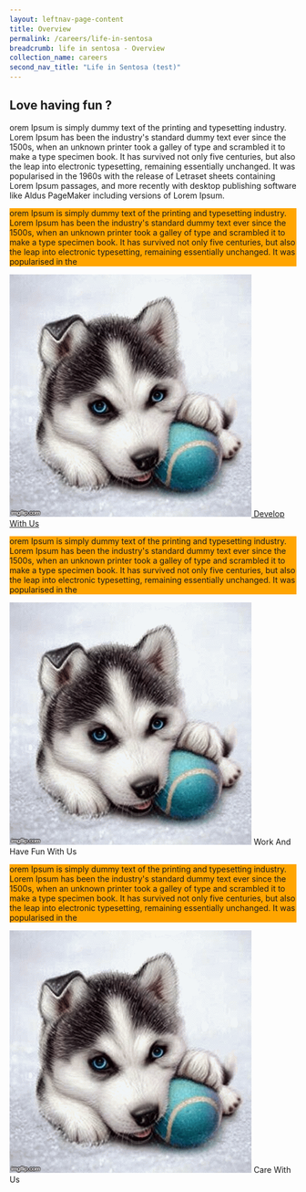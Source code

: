 ```yaml
---
layout: leftnav-page-content
title: Overview
permalink: /careers/life-in-sentosa
breadcrumb: life in sentosa - Overview
collection_name: careers
second_nav_title: "Life in Sentosa (test)"
---
```

## Love having fun ?
<div class="row">
	<div class="col is-12">
	
orem Ipsum is simply dummy text of the printing and typesetting industry. Lorem Ipsum has been the industry's standard dummy text ever since the 1500s, when an unknown printer took a galley of type and scrambled it to make a type specimen book. It has survived not only five centuries, but also the leap into electronic typesetting, remaining essentially unchanged. It was popularised in the 1960s with the release of Letraset sheets containing Lorem Ipsum passages, and more recently with desktop publishing software like Aldus PageMaker including versions of Lorem Ipsum.  

   </div>
</div>
 <div class="row">
	<div class="col is-4" style="background-color: orange;margin: 0; padding: 0;">

orem Ipsum is simply dummy text of the printing and typesetting industry. Lorem Ipsum has been the industry's standard dummy text ever since the 1500s, when an unknown printer took a galley of type and scrambled it to make a type specimen book. It has survived not only five centuries, but also the leap into electronic typesetting, remaining essentially unchanged. It was popularised in the

</div>
	  <div class="col is-4">
		<a href="https://isomer-sentosa-staging.netlify.com/careers/life-in-sentosa/develop-with-us">
			<figure style="margin: 0; position: relative;">
			<img src="/images/test/testimagev1.gif" alt="Image of SND"/>
			<span class="image-text-1">Develop With Us</span>
		</figure>
		</a>
	  </div>
	<div class="col is-4" style="background-color: orange;">

orem Ipsum is simply dummy text of the printing and typesetting industry. Lorem Ipsum has been the industry's standard dummy text ever since the 1500s, when an unknown printer took a galley of type and scrambled it to make a type specimen book. It has survived not only five centuries, but also the leap into electronic typesetting, remaining essentially unchanged. It was popularised in the

</div>
</div>
 <div class="row">
	  <div class="col is-4">
                <figure style="margin: 0; position: relative;">
			<img src="/images/test/testimagev1.gif" alt="Image of SND"/>
			<span class="image-text-2">Work And Have Fun With Us</span>
		</figure>
	</div>
	<div class="col is-4" style="background-color: orange;">

orem Ipsum is simply dummy text of the printing and typesetting industry. Lorem Ipsum has been the industry's standard dummy text ever since the 1500s, when an unknown printer took a galley of type and scrambled it to make a type specimen book. It has survived not only five centuries, but also the leap into electronic typesetting, remaining essentially unchanged. It was popularised in the

</div>
	<div class="col is-4">
                <figure style="margin: 0; position: relative;">
			<img src="/images/test/testimagev1.gif" alt="Image of SND"/>
			<span class="image-text-3">Care With Us</span>
		</figure>
	</div>
</div>
